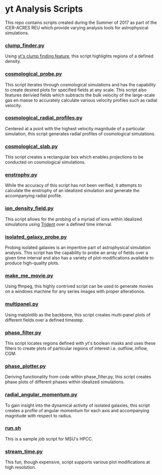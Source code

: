 # yt Analysis Scripts
This repo contains scripts created during the Summer of 2017 as part of the iCER-ACRES REU which provide varying analysis tools for astrophysical simulations.


### [clump_finder.py](https://github.com/dac183/galaxies-REU/blob/master/clump_finder.py)
Using [yt's clump finding feature](http://yt-project.org/doc/analyzing/analysis_modules/clump_finding.html), this script highlights regions of a defined density.


### [cosmological_probe.py](https://github.com/dac183/galaxies-REU/blob/master/cosmological_probe.py)
This script iterates through cosmological simulations and has the capability to create desired plots for specified fields at any scale. This script also features derivied fields which subtracts the bulk velocity of the large-scale gas en masse to accurately calculate various velocity profiles such as radial velocity.


### [cosmological_radial_profiles.py](https://github.com/dac183/galaxies-REU/blob/master/cosmological_radial_profiles.py)
Centered at a point with the highest velocity magnitude of a particular simulation, this script generates radial profiles of cosmological simulations.


### [cosmological_slab.py](https://github.com/dac183/galaxies-REU/blob/master/cosmological_slab.py)
This script creates a rectangular box which enables projections to be conducted on cosmological simulations.


### [enstrophy.py](https://github.com/dac183/galaxies-REU/blob/master/enstrophy.py)
While the accuracy of this script has not been verified, it attempts to calculate the enstrophy of an idealized simulation and generate the accompanying radial profile.


### [ion_density_field.py](https://github.com/dac183/galaxies-REU/blob/master/ion_density_field.py)
This script allows for the probing of a myriad of ions within idealized simulations using [Trident](http://trident-project.org/) over a defined time interval.


### [isolated_galaxy_probe.py](https://github.com/dac183/galaxies-REU/blob/master/isolated_galaxy_probe.py)
Probing isolated galaxies is an imperitive part of astrophysical simulation analysis. This script has the capability to probe an array of fields over a given time interval and also has a variety of plot-modifications available to produce high-quality plots.


### [make_me_movie.py](https://github.com/dac183/galaxies-REU/blob/master/make_me_movie.py)
Using ffmpeg, this highly contrived script can be used to generate movies on a windows machine for any series images with proper alterationos.

### [multipanel.py](https://github.com/dac183/galaxies-REU/blob/master/multi_panel.py)
Using matplotlib as the backbone, this script creates multi-panel plots of different fields over a defined timestep.

### [phase_filter.py](https://github.com/dac183/galaxies-REU/blob/master/phase_filter.py)
This script locates regions defined with yt's boolean masks and uses these filters to create plots of particular regions of interest i.e. outflow, inflow, CGM.


### [phase_plotter.py](https://github.com/dac183/galaxies-REU/blob/master/phase_plottter.py)
Deriving functionality from code within phase_filter.py, this script creates phase plots of different phases within idealized simulations.


### [radial_angular_momentum.py](https://github.com/dac183/galaxies-REU/blob/master/radial_angular_momentum.py)
To gain insight into the dynamical activity of isolated galaxies, this script creates a profile of angular momentum for each axis and accompanying magnitude with respect to radius.


### [run.sh](https://github.com/dac183/galaxies-REU/blob/master/run.sh)
This is a sample job script for MSU's HPCC.


### [stream_time.py](https://github.com/dac183/galaxies-REU/blob/master/stream_time.py)
This fun, though expensive, script supports various plot modifications at high resolution.

